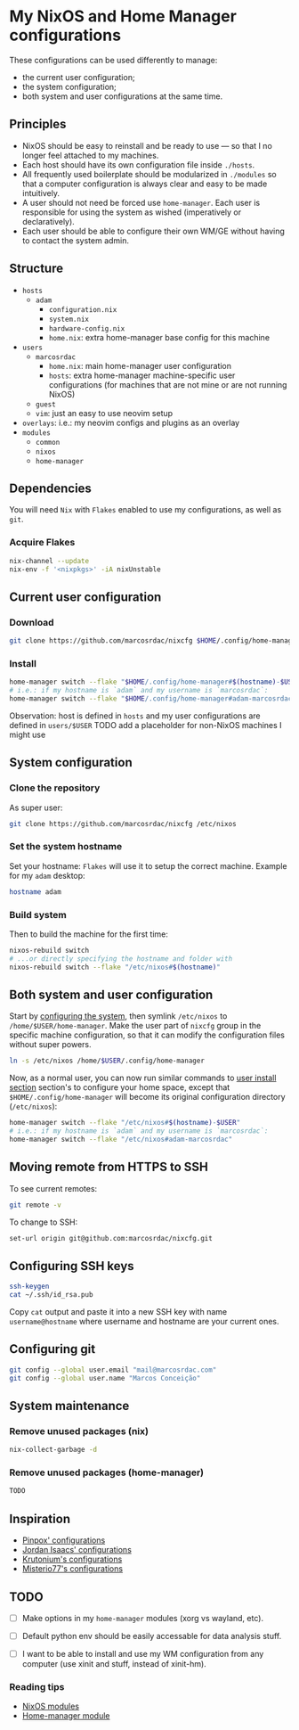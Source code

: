 # My NixOS and Home Manager configurations

These configurations can be used differently to manage:

- the current user configuration;
- the system configuration;
- both system and user configurations at the same time.


## Principles

- NixOS should be easy to reinstall and be ready to use — so that I no longer feel attached to my machines.
- Each host should have its own configuration file inside `./hosts`.
- All frequently used boilerplate should be modularized in `./modules` so that a computer configuration is always clear and easy to be made intuitively.
- A user should not need be forced use `home-manager`. Each user is responsible for using the system as wished (imperatively or declaratively).
- Each user should be able to configure their own WM/GE without having to contact the system admin.


## Structure

- `hosts`
  - `adam`
    - `configuration.nix`
    - `system.nix`
    - `hardware-config.nix`
    - `home.nix`: extra home-manager base config for this machine
- `users`
  - `marcosrdac`
    - `home.nix`: main home-manager user configuration
    - `hosts`: extra home-manager machine-specific user configurations (for machines that are not mine or are not running NixOS)
  - `guest`
  - `vim`: just an easy to use neovim setup
- `overlays`: i.e.: my neovim configs and plugins as an overlay
- `modules`
  - `common`
  - `nixos`
  - `home-manager`


## Dependencies

You will need `Nix` with `Flakes` enabled to use my configurations, as well as `git`.


### Acquire Flakes

```sh
nix-channel --update
nix-env -f '<nixpkgs>' -iA nixUnstable
```


<!-- ### Are you a normal user and does not have sudo access? (not fully tested)

Download DavHau's [Nix Portable](https://github.com/DavHau/nix-portable)). It is a `Nix` executable and is `Flakes` enabled by default. -->


## Current user configuration

### Download

```sh
git clone https://github.com/marcosrdac/nixcfg $HOME/.config/home-manager
```


### <a name="user-install"/> Install

```sh
home-manager switch --flake "$HOME/.config/home-manager#$(hostname)-$USER"
# i.e.: if my hostname is `adam` and my username is `marcosrdac`:
home-manager switch --flake "$HOME/.config/home-manager#adam-marcosrdac"
```

Observation: host is defined in `hosts` and my user configurations are defined in `users/$USER`
TODO add a placeholder for non-NixOS machines I might use


## <a name="system-config"/> System configuration

### Clone the repository

As super user:

```sh
git clone https://github.com/marcosrdac/nixcfg /etc/nixos
```

### Set the system hostname

Set your hostname: `Flakes` will use it to setup the correct machine. Example for my `adam` desktop:

```sh
hostname adam
```


### Build system

Then to build the machine for the first time:

```sh
nixos-rebuild switch
# ...or directly specifying the hostname and folder with
nixos-rebuild switch --flake "/etc/nixos#$(hostname)"
```


## Both system and user configuration

Start by [configuring the system](#system-config), then symlink `/etc/nixos` to `/home/$USER/home-manager`. Make the user part of `nixcfg` group in the specific machine configuration, so that it can modify the configuration files without super powers.

```sh
ln -s /etc/nixos /home/$USER/.config/home-manager
```

Now, as a normal user, you can now run similar commands to [user install section](#user-install) section's to configure your home space, except that `$HOME/.config/home-manager` will become its original configuration directory (`/etc/nixos`):

```sh
home-manager switch --flake "/etc/nixos#$(hostname)-$USER"
# i.e.: if my hostname is `adam` and my username is `marcosrdac`:
home-manager switch --flake "/etc/nixos#adam-marcosrdac"
```


## Moving remote from HTTPS to SSH

To see current remotes:

```sh
git remote -v
```

To change to SSH:

```sh
set-url origin git@github.com:marcosrdac/nixcfg.git
```


## Configuring SSH keys

```sh
ssh-keygen
cat ~/.ssh/id_rsa.pub
```

Copy `cat` output and paste it into a new SSH key with name `username@hostname` where username and hostname are your current ones.


## Configuring git

```sh
git config --global user.email "mail@marcosrdac.com"
git config --global user.name "Marcos Conceição"
```

## System maintenance

### Remove unused packages (nix)

```sh
nix-collect-garbage -d
```

### Remove unused packages (home-manager)

```sh
TODO
```


## Inspiration

- [Pinpox' configurations](https://github.com/pinpox/nixos)
- [Jordan Isaacs' configurations](https://github.com/jordanisaacs/dotfiles)
- [Krutonium's configurations](https://github.com/Krutonium/My_Unified_NixOS_Config)
- [Misterio77's configurations](https://github.com/Misterio77/nix-config)


## TODO

- [ ] Make options in my `home-manager` modules (xorg vs wayland, etc).
- [ ] Default python env should be easily accessable for data analysis stuff.
- [ ] I want to be able to install and use my WM configuration from any computer (use xinit and stuff, instead of xinit-hm).


### Reading tips

- [NixOS modules](https://github.com/NixOS/nixpkgs/blob/master/nixos/modules/services/x11/window-managers/i3.nix)
- [Home-manager module](https://github.com/nix-community/home-manager/blob/master/modules/services/window-managers/bspwm/default.nix)
